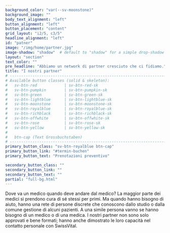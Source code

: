 ```yaml
---
background_color: "var(--sv-moonstone)"
background_image: ""
body_text_alignment: "left"
button_alignment: "left"
button_placement: "content"
grid_layout: "i2/5, c3/5"
headline_alignment: "left"
id: "patner"
image: "/img/home/partner.jpg"
image-shadow: "shadow"  # default to "shadow" for a simple drop-shadow effect
layout: "section"
text_color: ""
pre_headline: "Abbiamo un network di partner cresciuto che ci fidiamo." 
title: "I nostri partner"
# ------------------------------------------------------------------------------
# Available button classes (solid & skeleton):
#   sv-btn-red            | sv-btn-red-sk
#   sv-btn-pumpkin        | sv-btn-pumpkin-sk
#   sv-btn-green          | sv-btn-green-sk
#   sv-btn-lightblue      | sv-btn-lightblue-sk
#   sv-btn-moonstone      | sv-btn-moonstone-sk
#   sv-btn-royalblue      | sv-btn-royalblue-sk
#   sv-btn-richblack      | sv-btn-richblack-sk
#   sv-btn-offwhite       | sv-btn-offwhite-sk
#   sv-btn-rose           | sv-btn-rose-sk
#   sv-btn-yellow         | sv-btn-yellow-sk
#
#   btn-cap (Text Grossbuchstaben)
# ------------------------------------------------------------------------------
primary_button_class: "sv-btn-royalblue btn-cap"
primary_button_link: "#termin-buchen"
primary_button_text: "Prenotazioni preventivo"

secondary_button_class: ""
secondary_button_link: ""
secondary_button_text: ""
partial: "full-bg.html"
---
```


Dove va un medico quando deve andare dal medico?
La maggior parte dei medici si prendono cura di sé stessi per primi. Ma quando hanno bisogno di aiuto, hanno una rete di persone discrete che conoscono dallo studio o dalla comune gestione di alcuni pazienti. A una simile persona vanno se hanno bisogno di un medico o di una medica. I nostri partner non sono solo approvati e bene formati; hanno anche dimostrato le loro capacità nel contatto personale con SwissVital.